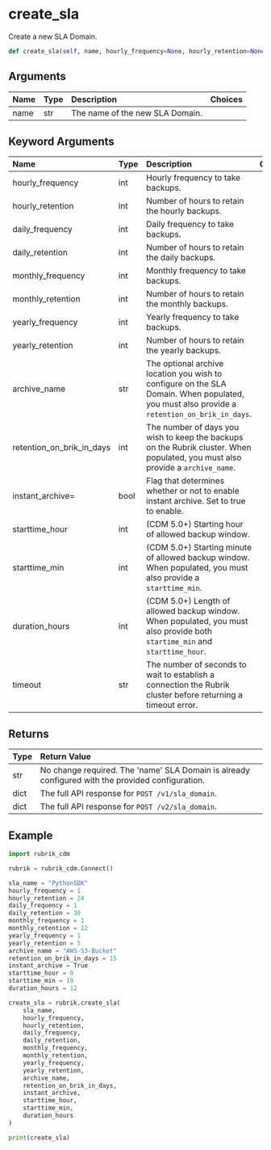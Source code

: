 # create\_sla

Create a new SLA Domain.

```python
def create_sla(self, name, hourly_frequency=None, hourly_retention=None, daily_frequency=None, daily_retention=None, monthly_frequency=None, monthly_retention=None, yearly_frequency=None, yearly_retention=None, archive_name=None, retention_on_brik_in_days=None, instant_archive=False, starttime_hour=None, starttime_min=None, duration_hours=None, timeout=15):
```

## Arguments

| Name | Type | Description | Choices |
| :--- | :--- | :--- | :--- |
| name | str | The name of the new SLA Domain. |  |

## Keyword Arguments

| Name | Type | Description | Choices | Default |
| :--- | :--- | :--- | :--- | :--- |
| hourly\_frequency | int | Hourly frequency to take backups. |  | None |
| hourly\_retention | int | Number of hours to retain the hourly backups. |  | None |
| daily\_frequency | int | Daily frequency to take backups. |  | None |
| daily\_retention | int | Number of hours to retain the daily backups. |  | None |
| monthly\_frequency | int | Monthly frequency to take backups. |  | None |
| monthly\_retention | int | Number of hours to retain the monthly backups. |  | None |
| yearly\_frequency | int | Yearly frequency to take backups. |  | None |
| yearly\_retention | int | Number of hours to retain the yearly backups. |  | None |
| archive\_name | str | The optional archive location you wish to configure on the SLA Domain. When populated, you must also provide a `retention_on_brik_in_days`. |  | None |
| retention\_on\_brik\_in\_days | int | The number of days you wish to keep the backups on the Rubrik cluster. When populated, you must also provide a `archive_name`. |  | None |
| instant\_archive= | bool | Flag that determines whether or not to enable instant archive. Set to true to enable. |  | False |
| starttime\_hour | int | \(CDM 5.0+\) Starting hour of allowed backup window. |  | None |
| starttime\_min | int | \(CDM 5.0+\) Starting minute of allowed backup window. When populated, you must also provide a `starttime_min`. |  | None |
| duration\_hours | int | \(CDM 5.0+\) Length of allowed backup window. When populated, you must also provide both `startime_min` and `starttime_hour`. |  | None |
| timeout | str | The number of seconds to wait to establish a connection the Rubrik cluster before returning a timeout error. |  | 15 |

## Returns

| Type | Return Value |
| :--- | :--- |
| str | No change required. The 'name' SLA Domain is already configured with the provided configuration. |
| dict | The full API response for `POST /v1/sla_domain`. |
| dict | The full API response for `POST /v2/sla_domain`. |

## Example

```python
import rubrik_cdm

rubrik = rubrik_cdm.Connect()

sla_name = "PythonSDK"
hourly_frequency = 1
hourly_retention = 24
daily_frequency = 1
daily_retention = 30
monthly_frequency = 1
monthly_retention = 12
yearly_frequency = 1
yearly_retention = 5
archive_name = "AWS-S3-Bucket"
retention_on_brik_in_days = 15
instant_archive = True
starttime_hour = 0
starttime_min = 19
duration_hours = 12

create_sla = rubrik.create_sla(
    sla_name,
    hourly_frequency,
    hourly_retention,
    daily_frequency,
    daily_retention,
    monthly_frequency,
    monthly_retention,
    yearly_frequency,
    yearly_retention,
    archive_name,
    retention_on_brik_in_days,
    instant_archive,
    starttime_hour,
    starttime_min,
    duration_hours
)

print(create_sla)
```

